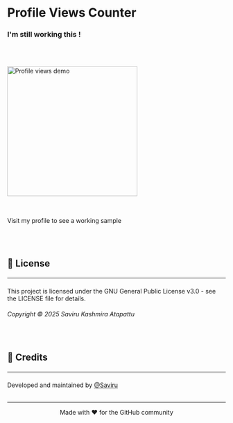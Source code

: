 # Profile Views Counter

### I'm still working this !
<br><br>

<img height="300" src="https://github-profile-views-nine.vercel.app/tests/prototype.svg" alt="Profile views demo">

<br><br>
Visit my profile to see a working sample


<br><br>
## 📄 License <hr>

This project is licensed under the GNU General Public License v3.0 - see the LICENSE file for details.

###### Copyright © 2025 Saviru Kashmira Atapattu

<br>

## 🙏 Credits <hr>

Developed and maintained by [@Saviru](https://github.com/Saviru)
<br><br>
<hr>
<p align="center">Made with ❤️ for the GitHub community </p> 